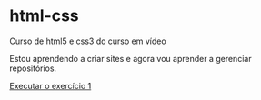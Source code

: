 # html-css
 Curso de html5 e css3 do curso em vídeo

Estou aprendendo a criar sites e agora vou aprender a gerenciar repositórios.

<a href="https://davidbuckley96.github.io/html-css/modulo-01/ex1/index.html/">Executar o exercício 1</a>